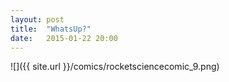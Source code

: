 ```yaml
---
layout: post
title:  "WhatsUp?"
date:   2015-01-22 20:00
---
```


![]({{ site.url }}/comics/rocketsciencecomic_9.png)

